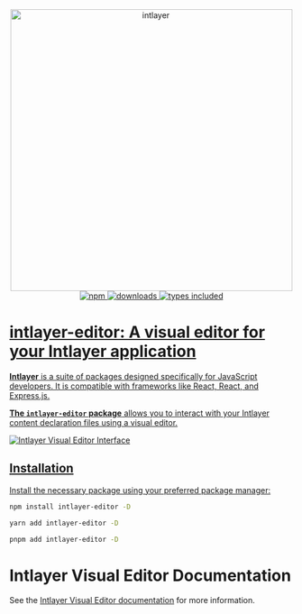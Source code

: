 <div align="center">
  <a href="https://intlayer.org">
    <img src="https://raw.githubusercontent.com/aymericzip/intlayer/572ae9c9acafb74307b81530c1931a8e98990aef/docs/assets/logo.png" width="500" alt="intlayer" />
  </a>
</div>

<div align="center">
  <a href="https://www.npmjs.com/package/intlayer-editor">
    <img alt="npm" src="https://img.shields.io/npm/v/intlayer-editor.svg?labelColor=49516F&color=8994BC" />
  </a>
  <a href="https://npmjs.org/package/intlayer-editor">
    <img alt="downloads" src="https://badgen.net/npm/dm/intlayer-editor?labelColor=49516F&color=8994BC" />
  </a>
  <a href="https://npmjs.org/package/intlayer-editor">
    <img alt="types included" src="https://badgen.net/npm/types/intlayer-editor?labelColor=49516F&color=8994BC" 
  />
</div>

# intlayer-editor: A visual editor for your Intlayer application

**Intlayer** is a suite of packages designed specifically for JavaScript developers. It is compatible with frameworks like React, React, and Express.js.

**The `intlayer-editor` package** allows you to interact with your Intlayer content declaration files using a visual editor.

![Intlayer Visual Editor Interface](https://github.com/aymericzip/intlayer/blob/main/docs/assets/visual_editor.gif)

## Installation

Install the necessary package using your preferred package manager:

```bash packageManager="npm"
npm install intlayer-editor -D
```

```bash packageManager="yarn"
yarn add intlayer-editor -D
```

```bash packageManager="pnpm"
pnpm add intlayer-editor -D
```

# Intlayer Visual Editor Documentation

See the [Intlayer Visual Editor documentation](https://intlayer.org//doc/concept/editor) for more information.
